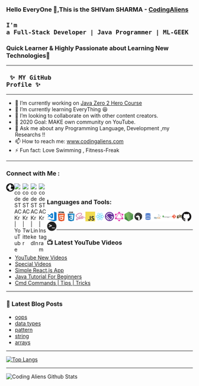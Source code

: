 ### Hello EveryOne 👋,This is the SHIVam SHARMA - <a href="https://www.youtube.com/channel/UC2EF2l4DhSG3PVBXVyQhHfA">CodingAliens </a>

### <pre>I'm a Full-Stack Developer | Java Programmer | ML-GEEK | Researcher !! </pre>
### Quick Learner & Highly Passionate about Learning New Technologies🙂

<hr/>

###  <pre>      ✨  MY GitHub Profile   ✨      </pre>

<hr/>
  
- 🔭 I’m currently working on [Java Zero 2 Hero Course][website]
- 🌱 I’m currently learning EveryThing 😆
- 👯 I’m looking to collaborate on with other content creators.
- 🥅 2020 Goal: MAKE own community on YouTube.
- 💬 Ask me about any Programming Language, Development ,my Researchs !!
- 📫 How to reach me: www.codingaliens.com 
- ⚡ Fun fact: Love Swimming , Fitness-Freak 

<hr/>

### Connect with Me :

[<img align="left" alt="www.codingalien.com" width="22px" src="https://raw.githubusercontent.com/iconic/open-iconic/master/svg/globe.svg" />][website]
[<img align="left" alt="codeSTACKr | YouTube" width="22px" src="https://cdn.jsdelivr.net/npm/simple-icons@v3/icons/youtube.svg" />][youtube]
[<img align="left" alt="codeSTACKr | Twitter" width="22px" src="https://cdn.jsdelivr.net/npm/simple-icons@v3/icons/twitter.svg" />][twitter]
[<img align="left" alt="codeSTACKr | LinkedIn" width="22px" src="https://cdn.jsdelivr.net/npm/simple-icons@v3/icons/linkedin.svg" />][linkedin]
[<img align="left" alt="codeSTACKr | Instagram" width="22px" src="https://cdn.jsdelivr.net/npm/simple-icons@v3/icons/instagram.svg" />][instagram]

<br />

### Languages and Tools:

[<img align="left" alt="Visual Studio Code" width="26px" src="https://raw.githubusercontent.com/github/explore/80688e429a7d4ef2fca1e82350fe8e3517d3494d/topics/visual-studio-code/visual-studio-code.png" />][webdevplaylist]
[<img align="left" alt="HTML5" width="26px" src="https://raw.githubusercontent.com/github/explore/80688e429a7d4ef2fca1e82350fe8e3517d3494d/topics/html/html.png" />][webdevplaylist]
[<img align="left" alt="CSS3" width="26px" src="https://raw.githubusercontent.com/github/explore/80688e429a7d4ef2fca1e82350fe8e3517d3494d/topics/css/css.png" />][cssplaylist]
[<img align="left" alt="Sass" width="26px" src="https://raw.githubusercontent.com/github/explore/80688e429a7d4ef2fca1e82350fe8e3517d3494d/topics/sass/sass.png" />][cssplaylist]
[<img align="left" alt="JavaScript" width="26px" src="https://raw.githubusercontent.com/github/explore/80688e429a7d4ef2fca1e82350fe8e3517d3494d/topics/javascript/javascript.png" />][jsplaylist]
[<img align="left" alt="React" width="26px" src="https://raw.githubusercontent.com/github/explore/80688e429a7d4ef2fca1e82350fe8e3517d3494d/topics/react/react.png" />][reactplaylist]
[<img align="left" alt="Gatsby" width="26px" src="https://raw.githubusercontent.com/github/explore/e94815998e4e0713912fed477a1f346ec04c3da2/topics/gatsby/gatsby.png" />][webdevplaylist]
[<img align="left" alt="GraphQL" width="26px" src="https://raw.githubusercontent.com/github/explore/80688e429a7d4ef2fca1e82350fe8e3517d3494d/topics/graphql/graphql.png" />][webdevplaylist]
[<img align="left" alt="Node.js" width="26px" src="https://raw.githubusercontent.com/github/explore/80688e429a7d4ef2fca1e82350fe8e3517d3494d/topics/nodejs/nodejs.png" />][webdevplaylist]
[<img align="left" alt="Deno" width="26px" src="https://raw.githubusercontent.com/github/explore/361e2821e2dea67711cde99c9c40ed357061cf27/topics/deno/deno.png" />][webdevplaylist]
[<img align="left" alt="SQL" width="26px" src="https://raw.githubusercontent.com/github/explore/80688e429a7d4ef2fca1e82350fe8e3517d3494d/topics/sql/sql.png" />][webdevplaylist]
[<img align="left" alt="MySQL" width="26px" src="https://raw.githubusercontent.com/github/explore/80688e429a7d4ef2fca1e82350fe8e3517d3494d/topics/mysql/mysql.png" />][webdevplaylist]
[<img align="left" alt="MongoDB" width="26px" src="https://raw.githubusercontent.com/github/explore/80688e429a7d4ef2fca1e82350fe8e3517d3494d/topics/mongodb/mongodb.png" />][webdevplaylist]
[<img align="left" alt="Git" width="26px" src="https://raw.githubusercontent.com/github/explore/80688e429a7d4ef2fca1e82350fe8e3517d3494d/topics/git/git.png" />][webdevplaylist]
[<img align="left" alt="GitHub" width="26px" src="https://raw.githubusercontent.com/github/explore/78df643247d429f6cc873026c0622819ad797942/topics/github/github.png" />][webdevplaylist]
[<img align="left" alt="HTML5" width="26px" src="https://raw.githubusercontent.com/github/explore/80688e429a7d4ef2fca1e82350fe8e3517d3494d/topics/terminal/terminal.png" />][webdevplaylist]

<br />
<br />

---

### 📺 Latest YouTube Videos
<!-- YOUTUBE:START -->
- [YouTube New Videos](https://www.youtube.com/channel/UC2EF2l4DhSG3PVBXVyQhHfA/videos)
- [Special Videos](#)
- [Simple React.js App](#)
- [Java Tutorial For Beginners](#)
- [Cmd Commands | Tips | Tricks](#)
<!-- YOUTUBE:END -->

---

### 📕 Latest Blog Posts
<!-- BLOG-POST-LIST:START -->
- [oops](#)
- [data types](#)
- [pattern](#)
- [string](#)
- [arrays](#)
<!-- BLOG-POST-LIST:END -->

---

[![Top Langs](https://github-readme-stats.vercel.app/api/top-langs/?username=shivtech11)](https://github.com/shivtech11/readme.md)

<hr/>

<img align="left" alt="Coding Aliens Github Stats" src="https://github-readme-stats.vercel.app/api?username=shivtech11&show_icons=true&hide_border=true" />

[website]: http://codingaliens.com
[twitter]: https://twitter.com/codingaliens
[youtube]: https://www.youtube.com/channel/UC2EF2l4DhSG3PVBXVyQhHfA/playlists
[instagram]: #
[linkedin]: #
[webdevplaylist]: #
[jsplaylist]: #
[cssplaylist]: #
[reactplaylist]: #

